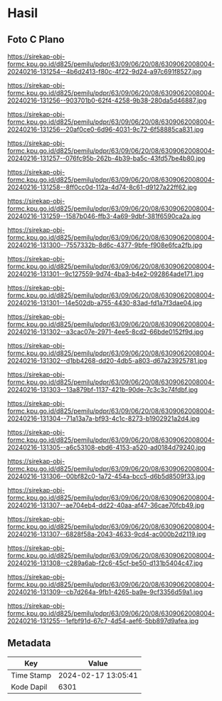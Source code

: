 # Hasil

## Foto C Plano

https://sirekap-obj-formc.kpu.go.id/d825/pemilu/pdpr/63/09/06/20/08/6309062008004-20240216-131254--4b6d2413-f80c-4f22-9d24-a97c691f8527.jpg

https://sirekap-obj-formc.kpu.go.id/d825/pemilu/pdpr/63/09/06/20/08/6309062008004-20240216-131256--903701b0-62f4-4258-9b38-280da5d46887.jpg

https://sirekap-obj-formc.kpu.go.id/d825/pemilu/pdpr/63/09/06/20/08/6309062008004-20240216-131256--20af0ce0-6d96-4031-9c72-6f58885ca831.jpg

https://sirekap-obj-formc.kpu.go.id/d825/pemilu/pdpr/63/09/06/20/08/6309062008004-20240216-131257--076fc95b-262b-4b39-ba5c-43fd57be4b80.jpg

https://sirekap-obj-formc.kpu.go.id/d825/pemilu/pdpr/63/09/06/20/08/6309062008004-20240216-131258--8ff0cc0d-112a-4d74-8c61-d9127a22ff62.jpg

https://sirekap-obj-formc.kpu.go.id/d825/pemilu/pdpr/63/09/06/20/08/6309062008004-20240216-131259--1587b046-ffb3-4a69-9dbf-381f6590ca2a.jpg

https://sirekap-obj-formc.kpu.go.id/d825/pemilu/pdpr/63/09/06/20/08/6309062008004-20240216-131300--7557332b-8d6c-4377-9bfe-f908e6fca2fb.jpg

https://sirekap-obj-formc.kpu.go.id/d825/pemilu/pdpr/63/09/06/20/08/6309062008004-20240216-131301--9c127559-9d74-4ba3-b4e2-092864ade171.jpg

https://sirekap-obj-formc.kpu.go.id/d825/pemilu/pdpr/63/09/06/20/08/6309062008004-20240216-131301--14e502db-a755-4430-83ad-fd1a7f3dae04.jpg

https://sirekap-obj-formc.kpu.go.id/d825/pemilu/pdpr/63/09/06/20/08/6309062008004-20240216-131302--a3cac07e-2971-4ee5-8cd2-66bde0152f9d.jpg

https://sirekap-obj-formc.kpu.go.id/d825/pemilu/pdpr/63/09/06/20/08/6309062008004-20240216-131302--d1bb4268-dd20-4db5-a803-d67a23925781.jpg

https://sirekap-obj-formc.kpu.go.id/d825/pemilu/pdpr/63/09/06/20/08/6309062008004-20240216-131303--13a879bf-1137-421b-90de-7c3c3c74fdbf.jpg

https://sirekap-obj-formc.kpu.go.id/d825/pemilu/pdpr/63/09/06/20/08/6309062008004-20240216-131304--71a13a7a-bf93-4c1c-8273-b1902921a2d4.jpg

https://sirekap-obj-formc.kpu.go.id/d825/pemilu/pdpr/63/09/06/20/08/6309062008004-20240216-131305--a6c53108-ebd6-4153-a520-ad0184d79240.jpg

https://sirekap-obj-formc.kpu.go.id/d825/pemilu/pdpr/63/09/06/20/08/6309062008004-20240216-131306--00bf82c0-1a72-454a-bcc5-d6b5d8509f33.jpg

https://sirekap-obj-formc.kpu.go.id/d825/pemilu/pdpr/63/09/06/20/08/6309062008004-20240216-131307--ae704eb4-dd22-40aa-af47-36cae70fcb49.jpg

https://sirekap-obj-formc.kpu.go.id/d825/pemilu/pdpr/63/09/06/20/08/6309062008004-20240216-131307--6828f58a-2043-4633-9cd4-ac000b2d2119.jpg

https://sirekap-obj-formc.kpu.go.id/d825/pemilu/pdpr/63/09/06/20/08/6309062008004-20240216-131308--c289a6ab-f2c6-45cf-be50-d131b5404c47.jpg

https://sirekap-obj-formc.kpu.go.id/d825/pemilu/pdpr/63/09/06/20/08/6309062008004-20240216-131309--cb7d264a-9fb1-4265-ba9e-9cf3356d59a1.jpg

https://sirekap-obj-formc.kpu.go.id/d825/pemilu/pdpr/63/09/06/20/08/6309062008004-20240216-131255--1efbf91d-67c7-4d54-aef6-5bb897d9afea.jpg


## Metadata

| Key        | Value               |
| ---------- | ------------------- |
| Time Stamp | 2024-02-17 13:05:41 |
| Kode Dapil | 6301                |



